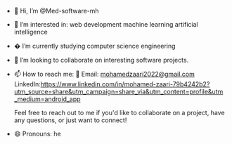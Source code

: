 - 👋 Hi, I’m @Med-software-mh
- 👀 I’m interested in:
   web development
   machine learning
   artificial intelligence
  
-  � I’m currently studying computer science engineering 
- 💞️ I’m looking to collaborate on interesting software projects.
- 📫 How to reach me:
 📧 Email: mohamedzaari2022@gmail.com                       LinkedIn:https://www.linkedin.com/in/mohamed-zaari-79b4242b2?utm_source=share&utm_campaign=share_via&utm_content=profile&utm_medium=android_app

     Feel free to reach out to me if you'd like to collaborate on a project, have any questions, or just want to connect!
- 😄 Pronouns: he

<!---
Med-software-mh/Med-software-mh is a ✨ special ✨ repository because its `README.md` (this file) appears on your GitHub profile.
You can click the Preview link to take a look at your changes.
--->
